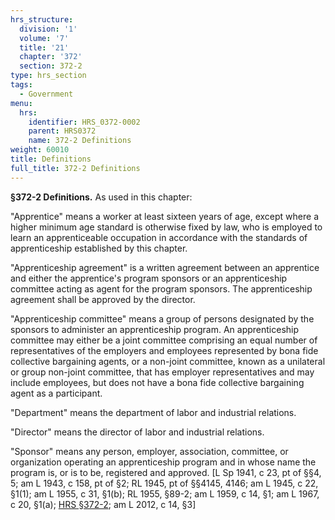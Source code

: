 ```yaml
---
hrs_structure:
  division: '1'
  volume: '7'
  title: '21'
  chapter: '372'
  section: 372-2
type: hrs_section
tags:
  - Government
menu:
  hrs:
    identifier: HRS_0372-0002
    parent: HRS0372
    name: 372-2 Definitions
weight: 60010
title: Definitions
full_title: 372-2 Definitions
---
```

**§372-2 Definitions.** As used in this chapter:

"Apprentice" means a worker at least sixteen years of age, except where a higher minimum age standard is otherwise fixed by law, who is employed to learn an apprenticeable occupation in accordance with the standards of apprenticeship established by this chapter.

"Apprenticeship agreement" is a written agreement between an apprentice and either the apprentice's program sponsors or an apprenticeship committee acting as agent for the program sponsors. The apprenticeship agreement shall be approved by the director.

"Apprenticeship committee" means a group of persons designated by the sponsors to administer an apprenticeship program. An apprenticeship committee may either be a joint committee comprising an equal number of representatives of the employers and employees represented by bona fide collective bargaining agents, or a non-joint committee, known as a unilateral or group non-joint committee, that has employer representatives and may include employees, but does not have a bona fide collective bargaining agent as a participant.

"Department" means the department of labor and industrial relations.

"Director" means the director of labor and industrial relations.

"Sponsor" means any person, employer, association, committee, or organization operating an apprenticeship program and in whose name the program is, or is to be, registered and approved. [L Sp 1941, c 23, pt of §§4, 5; am L 1943, c 158, pt of §2; RL 1945, pt of §§4145, 4146; am L 1945, c 22, §1(1); am L 1955, c 31, §1(b); RL 1955, §89-2; am L 1959, c 14, §1; am L 1967, c 20, §1(a); [HRS §372-2](/title-21/chapter-372/section-372-2/); am L 2012, c 14, §3]